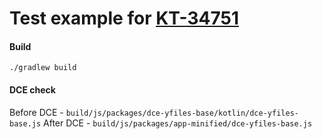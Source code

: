 # Test example for [KT-34751](https://youtrack.jetbrains.com/issue/KT-34751)

#### Build
```
./gradlew build
```

#### DCE check
Before DCE - `build/js/packages/dce-yfiles-base/kotlin/dce-yfiles-base.js` 
After DCE - `build/js/packages/app-minified/dce-yfiles-base.js`